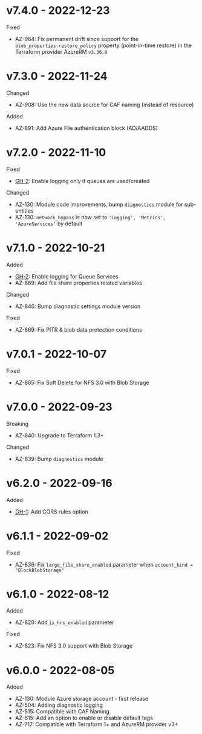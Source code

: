 # v7.4.0 - 2022-12-23

Fixed
  * AZ-964: Fix permanent drift since support for the `blob_properties.restore_policy` property (point-in-time restore) in the Terraform provider AzureRM `v3.36.0`

# v7.3.0 - 2022-11-24

Changed
  * AZ-908: Use the new data source for CAF naming (instead of resource)

Added
  * AZ-891: Add Azure File authentication block (AD/AADDS)

# v7.2.0 - 2022-11-10

Fixed
  * [GH-2](https://github.com/claranet/terraform-azurerm-storage-account/pull/2): Enable logging only if queues are used/created

Changed
  * AZ-130: Module code improvements, bump `diagnostics` module for sub-entities
  * AZ-130: `network_bypass` is now set to `'Logging', 'Metrics', 'AzureServices'` by default

# v7.1.0 - 2022-10-21

Added
  * [GH-2](https://github.com/claranet/terraform-azurerm-storage-account/pull/2): Enable logging for Queue Services
  * AZ-869: Add file share properties related variables

Changed
  * AZ-846: Bump diagnostic settings module version

Fixed
  * AZ-869: Fix PITR & blob data protection conditions
 
# v7.0.1 - 2022-10-07

Fixed
  * AZ-865: Fix Soft Delete for NFS 3.0 with Blob Storage

# v7.0.0 - 2022-09-23

Breaking
  * AZ-840: Upgrade to Terraform 1.3+

Changed
  * AZ-839: Bump `diagnostics` module

# v6.2.0 - 2022-09-16

Added
  * [GH-1](https://github.com/claranet/terraform-azurerm-storage-account/pull/1/): Add CORS rules option

# v6.1.1 - 2022-09-02

Fixed
  * AZ-836: Fix `large_file_share_enabled` parameter when `account_kind = "BlockBlobStorage"`

# v6.1.0 - 2022-08-12

Added
  * AZ-820: Add `is_hns_enabled` parameter

Fixed
  * AZ-823: Fix NFS 3.0 support with Blob Storage

# v6.0.0 - 2022-08-05

Added
  * AZ-130: Module Azure storage account - first release
  * AZ-504: Adding diagnostic logging
  * AZ-515: Compatible with CAF Naming
  * AZ-615: Add an option to enable or disable default tags
  * AZ-717: Compatible with Terraform 1+ and AzureRM provider v3+
